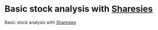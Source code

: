 # Basic stock analysis with [Sharesies](https://www.sharesies.nz)
Basic stock analysis with [Sharesies](https://www.sharesies.nz)

